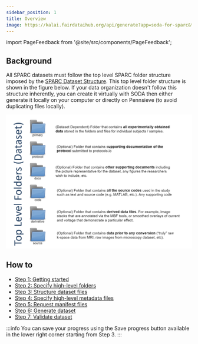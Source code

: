 ```yaml
---
sidebar_position: 1
title: Overview
image: https://kalai.fairdataihub.org/api/generate?app=soda-for-sparc&title=Organize%20dataset&description=Prepare%20Dataset&org=fairdataihub
---
```


import PageFeedback from '@site/src/components/PageFeedback';

## Background

All SPARC datasets must follow the top level SPARC folder structure imposed by the
[SPARC Dataset Structure](https://docs.google.com/presentation/d/1EQPn1FmANpPsFt3CguU-JOQVMMlJsNXluQAK_gb2qVg/edit#slide=id.p1). This top level folder structure is
shown in the figure below. If your data organization doesn't follow this structure inherently, you can create it virtually with SODA then either generate it locally
on your computer or directly on Pennsieve (to avoid duplicating files locally).

![](https://github.com/fairdataihub/SODA-for-SPARC/blob/main/docs/documentation/Prepare-dataset/Specify-files/SPARC-dataset-structure.PNG?raw=true)

## How to

- [Step 1: Getting started](./step-1)
- [Step 2: Specify high-level folders](./step-2)
- [Step 3: Structure dataset files](./step-3)
- [Step 4: Specify high-level metadata files](./step-4)
- [Step 5: Request manifest files](./step-5)
- [Step 6: Generate dataset](./step-6)
- [Step 7: Validate dataset](./step-7)

:::info
You can save your progress using the Save progress button available in the lower right corner starting from Step 3.
:::

<PageFeedback />
